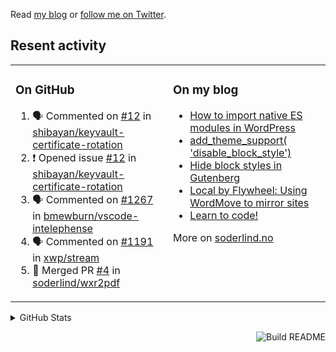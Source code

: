 Read [my blog](https://soderlind.no/) or [follow me on Twitter](https://twitter.com/soderlind).

## Resent activity

<table width="100%" border="0"><tr><td valign="top" width="49%">

### On GitHub

<!--START_SECTION:activity-->
1. 🗣 Commented on [#12](https://github.com/shibayan/keyvault-certificate-rotation/issues/12) in [shibayan/keyvault-certificate-rotation](https://github.com/shibayan/keyvault-certificate-rotation)
2. ❗️ Opened issue [#12](https://github.com/shibayan/keyvault-certificate-rotation/issues/12) in [shibayan/keyvault-certificate-rotation](https://github.com/shibayan/keyvault-certificate-rotation)
3. 🗣 Commented on [#1267](https://github.com/bmewburn/vscode-intelephense/issues/1267) in [bmewburn/vscode-intelephense](https://github.com/bmewburn/vscode-intelephense)
4. 🗣 Commented on [#1191](https://github.com/xwp/stream/issues/1191) in [xwp/stream](https://github.com/xwp/stream)
5. 🎉 Merged PR [#4](https://github.com/soderlind/wxr2pdf/pull/4) in [soderlind/wxr2pdf](https://github.com/soderlind/wxr2pdf)
<!--END_SECTION:activity-->

</td><td valign="top" width="49%">

### On my blog

<!-- BLOG:START -->
- [How to import native ES modules in WordPress](https://soderlind.no/how-to-import-native-es-modules-in-wordpress/)
- [add_theme_support( 'disable_block_style')](https://soderlind.no/add-theme-support-disable-block-style/)
- [Hide block styles in Gutenberg](https://soderlind.no/hide-block-styles-in-gutenberg/)
- [Local by Flywheel: Using WordMove to mirror sites](https://soderlind.no/local-by-flywheel-using-wordmove-to-mirror-sites/)
- [Learn to code!](https://soderlind.no/learn-to-code/)
<!-- BLOG:END -->

More on [soderlind.no](https://soderlind.no/)
</td></tr></table>

<details>
  <summary>GitHub Stats</summary>

  <img align="left" alt="Soderlind's GitHub Stats" src="https://github-readme-stats-d1emiyjuh.vercel.app/api?username=soderlind&show_icons=true&hide_border=true&count_private=true" />
  <img align="left" alt="Soderlind's Languages Stats" src="https://github-readme-stats-d1emiyjuh.vercel.app/api/top-langs/?username=soderlind" />

</details>

<a href="https://github.com/soderlind/soderlind/actions"><img src="https://github.com/soderlind/soderlind/workflows/Build%20README/badge.svg" align="right" alt="Build README"></a>

